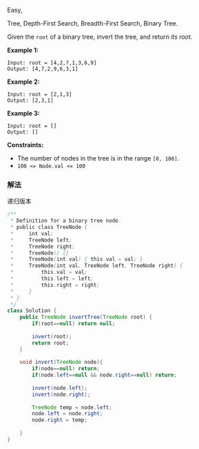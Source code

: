 Easy,  

Tree, Depth-First Search, Breadth-First Search, Binary Tree.

Given the `root` of a binary tree, invert the tree, and return *its root*.

**Example 1:**

```
Input: root = [4,2,7,1,3,6,9]
Output: [4,7,2,9,6,3,1]

```

**Example 2:**
```
Input: root = [2,1,3]
Output: [2,3,1]

```

**Example 3:**

```
Input: root = []
Output: []

```

**Constraints:**

- The number of nodes in the tree is in the range `[0, 100]`.
- `100 <= Node.val <= 100`

### 解法

递归版本
```java
/**
 * Definition for a binary tree node.
 * public class TreeNode {
 *     int val;
 *     TreeNode left;
 *     TreeNode right;
 *     TreeNode() {}
 *     TreeNode(int val) { this.val = val; }
 *     TreeNode(int val, TreeNode left, TreeNode right) {
 *         this.val = val;
 *         this.left = left;
 *         this.right = right;
 *     }
 * }
 */
class Solution {
    public TreeNode invertTree(TreeNode root) {
        if(root==null) return null;
        
        invert(root);
        return root;
    }
    
    void invert(TreeNode node){
        if(node==null) return;
        if(node.left==null && node.right==null) return;
        
        invert(node.left);
        invert(node.right);
        
        TreeNode temp = node.left;
        node.left = node.right;
        node.right = temp;
        
    }
}
```
